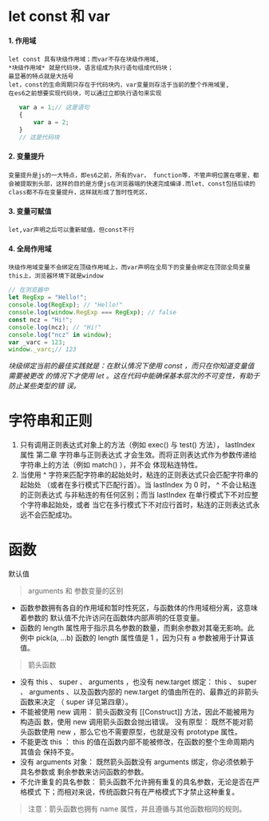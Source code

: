 # let const 和 var

#### 1. 作用域
    let const 具有块级作用域；而var不存在块级作用域,
    *块级作用域* 就是代码块，语言组成为执行语句组成代码块；
    最显著的特点就是大括号
    let，const的生命周期只存在于代码块内，var变量则存活于当前的整个作用域里,
    在es6之前想要实现代码块，可以通过立即执行语句来实现

```javascript
   var a = 1;// 这是语句
   {
       var a = 2;
   }
   // 这是代码块
```

#### 2. 变量提升
    变量提升是js的一大特点，即es6之前，所有的var， function等，不管声明位置在哪里，都会被提取到头部，这样的目的是方便js在浏览器端的快速完成编译.而let、const包括后续的class都不存在变量提升，这样就形成了暂时性死区，
#### 3. 变量可赋值
    let,var声明之后可以重新赋值，但const不行
#### 4. 全局作用域
    块级作用域变量不会绑定在顶级作用域上，而var声明在全局下的变量会绑定在顶部全局变量this上，浏览器环境下就是window
```javascript
// 在浏览器中
let RegExp = "Hello!";
console.log(RegExp); // "Hello!"
console.log(window.RegExp === RegExp); // false
const ncz = "Hi!";
console.log(ncz); // "Hi!"
console.log("ncz" in window);
var _varc = 123;
window._varc;// 123
```
*块级绑定当前的最佳实践就是：在默认情况下使用 const ，而只在你知道变量值需要被更改
的情况下才使用 let 。这在代码中能确保基本层次的不可变性，有助于防止某些类型的错
误。*
# 字符串和正则
1. 只有调用正则表达式对象上的方法（例如 exec() 与 test() 方法）， lastIndex 属性
第二章 字符串与正则表达式
才会生效。而将正则表达式作为参数传递给字符串上的方法（例如 match() ），并不会
体现粘连特性。
2. 当使用 ^ 字符来匹配字符串的起始处时，粘连的正则表达式只会匹配字符串的起始处
（或者在多行模式下匹配行首）。当 lastIndex 为 0 时， ^ 不会让粘连的正则表达式
与非粘连的有任何区别；而当 lastIndex 在单行模式下不对应整个字符串起始处，或者
当它在多行模式下不对应行首时，粘连的正则表达式永远不会匹配成功。
# 函数
默认值
>arguments  和 参数变量的区别
- 函数参数拥有各自的作用域和暂时性死区，与函数体的作用域相分离，这意味着参数的
默认值不允许访问在函数体内部声明的任意变量。
- 函数的 length 属性用于指示具名参数的数量，而剩余参数对其毫无影响。此例中
pick(a, ...b) 函数的 length 属性值是 1 ，因为只有 a 参数被用于计算该值。
>箭头函数
- 没有 this 、 super 、 arguments ，也没有 new.target 绑定： this 、 super 、
arguments 、以及函数内部的 new.target 的值由所在的、最靠近的非箭头函数来决定
（ super 详见第四章）。
- 不能被使用 new 调用： 箭头函数没有 [[Construct]] 方法，因此不能被用为构造函
数，使用 new 调用箭头函数会抛出错误。
没有原型： 既然不能对箭头函数使用 new ，那么它也不需要原型，也就是没有
prototype 属性。
- 不能更改 this ： this 的值在函数内部不能被修改，在函数的整个生命周期内其值会
保持不变。
- 没有 arguments 对象： 既然箭头函数没有 arguments 绑定，你必须依赖于具名参数或
剩余参数来访问函数的参数。
- 不允许重复的具名参数： 箭头函数不允许拥有重复的具名参数，无论是否在严格模式
下；而相对来说，传统函数只有在严格模式下才禁止这种重复。
> 注意：箭头函数也拥有 name 属性，并且遵循与其他函数相同的规则。
